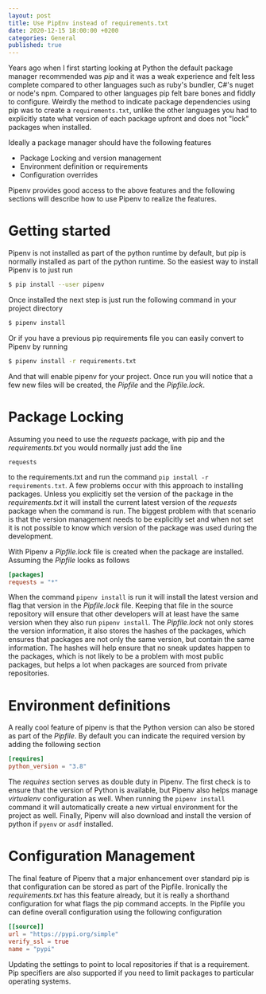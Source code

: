 ```yaml
---
layout: post
title: Use PipEnv instead of requirements.txt
date: 2020-12-15 18:00:00 +0200
categories: General
published: true
---
```


Years ago when I first starting looking at Python the default package manager recommended was *pip* and it was a weak
experience and felt less complete compared to other languages such as ruby's bundler, C#'s nuget or node's npm. Compared
to other languages pip felt bare bones and fiddly to configure. Weirdly the method to indicate package dependencies using
pip was to create a `requirements.txt`, unlike the other languages you had to explicitly state what version of each
package upfront and does not "lock" packages when installed.

Ideally a package manager should have the following features
* Package Locking and version management
* Environment definition or requirements
* Configuration overrides

Pipenv provides good access to the above features and the following sections will describe how to use Pipenv to realize
the features. 

# Getting started

Pipenv is not installed as part of the python runtime by default, but pip is normally installed as part of the python 
runtime. So the easiest way to install Pipenv is to just run

```bash
$ pip install --user pipenv
```

Once installed the next step is just run the following command in your project directory

```bash
$ pipenv install
```

Or if you have a previous pip requirements file you can easily convert to Pipenv by running

```bash
$ pipenv install -r requirements.txt
```

And that will enable pipenv for your project. Once run you will notice that a few new files will be created, the *Pipfile*
and the *Pipfile.lock*. 

# Package Locking

Assuming you need to use the *requests* package, with pip and the *requirements.txt* you would normally just add the line

```
requests
```

to the requirements.txt and run the command `pip install -r requirements.txt`. A few problems occur with this approach
to installing packages. Unless you explicitly set the version of the package in the *requirements.txt* it will install
the current latest version of the *requests* package when the command is run. The biggest problem with that scenario is
that the version management needs to be explicitly set and when not set it is not possible to know which version of the
package was used during the development.

With Pipenv a *Pipfile.lock* file is created when the package are installed. Assuming the *Pipfile* looks as follows

```toml
[packages]
requests = "*"
```

When the command `pipenv install` is run it will install the latest version and flag that version in the *Pipfile.lock*
file. Keeping that file in the source repository will ensure that other developers will at least have the same version
when they also run `pipenv install`. The *Pipfile.lock* not only stores the version information, it also stores the
hashes of the packages, which ensures that packages are not only the same version, but contain the same information.
The hashes will help ensure that no sneak updates happen to the packages, which is not likely to be a problem with most
public packages, but helps a lot when packages are sourced from private repositories.

# Environment definitions

A really cool feature of pipenv is that the Python version can also be stored as part of the *Pipfile*. By default you
can indicate the required version by adding the following section

```toml
[requires]
python_version = "3.8"
```

The *requires* section serves as double duty in Pipenv. The first check is to ensure that the version of Python is 
available, but Pipenv also helps manage *virtualenv* configuration as well. When running the `pipenv install` command
it will automatically create a new virtual environment for the project as well. Finally, Pipenv will also download and
install the version of python if `pyenv` or `asdf` installed.

# Configuration Management

The final feature of Pipenv that a major enhancement over standard pip is that configuration can be stored as part of the
Pipfile. Ironically the *requirements.txt* has this feature already, but it is really a shorthand configuration for
what flags the pip command accepts. In the Pipfile you can define overall configuration using the following configuration

```toml
[[source]]
url = "https://pypi.org/simple"
verify_ssl = true
name = "pypi"
```

Updating the settings to point to local repositories if that is a requirement. Pip specifiers are also supported if you
need to limit packages to particular operating systems. 
